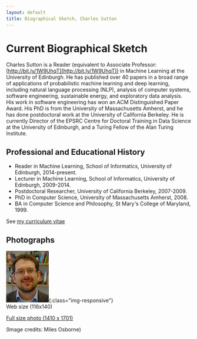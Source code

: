 ```yaml
---
layout: default
title: Biographical Sketch, Charles Sutton
---
```

# Current Biographical Sketch

Charles Sutton is a Reader (equivalent to Associate
Professor: [http://bit.ly/1W9UhqT](http://bit.ly/1W9UhqT)) in Machine
Learning at the University of Edinburgh.  He has published over 40
papers in a broad range of applications of probabilistic machine
learning and deep learning, including natural language processing
(NLP), analysis of computer systems, software engineering, sustainable
energy, and exploratory data analysis. His work in software
engineering has won an ACM Distinguished Paper Award. His PhD is from
the University of Massachusetts Amherst, and he has done postdoctoral
work at the University of California Berkeley. He is currently
Director of the EPSRC Centre for Doctoral Training in Data Science at
the University of Edinburgh, and a Turing Fellow of the Alan Turing
Institute.

## Professional and Educational History

* Reader in Machine Learning, School of Informatics, University of Edinburgh, 2014-present.
* Lecturer in Machine Learning, School of Informatics, University of Edinburgh, 2009-2014.
* Postdoctoral Researcher, University of California Berkeley, 2007-2009.
* PhD in Computer Science, University of Massachusetts Amherst, 2008.
* BA in Computer Science and Philosophy, St Mary's College of Maryland, 1999.

See [my curriculum vitae](sutton-vita.pdf)

## Photographs

![Charles Sutton (small photo)](images/charles3.jpg){:class="img-responsive"}<br/>
Web size (116x140)

[Full size photo (1410 x 1701)](images/charles3large.jpg)

(Image credits: Miles Osborne)


